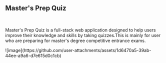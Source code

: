 <h2>Master's Prep Quiz</h2>
<br>
<p>Master's Prep Quiz is a full-stack web application designed to help users improve their knowledge and skills by taking quizzes.This is mainly for user who are preparing for master's degree competitive entrance exams. </p>
![image](https://github.com/user-attachments/assets/1d6470a5-39ab-44ee-a9a6-d7e615d0c1cb)


